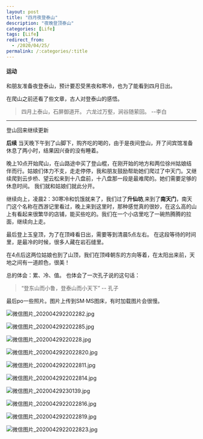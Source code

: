 ```yaml
---
layout: post
title: "四月夜登泰山"
description: "夜晚登顶泰山"
categories: [Life]
tags: [Life]
redirect_from:
  - /2020/04/25/
permalink: /:categories/:title
---
```

#### 运动
和朋友准备夜登泰山，预计要忍受黑夜和寒冷，也为了能看到四月日出。

在爬山之前还看了些文章，古人对登泰山的感悟。

>四月上泰山，石屏御道开。
>六龙过万壑，涧谷随萦回。   --李白

**** 

登山回来继续更新

**后续**
当天晚下午到了山脚下，购齐吃的喝的，由于是夜间登山，开了间宾馆准备休息了两小时，结果因兴奋的没有睡着。

晚上10点开始爬山，在山路途中买了登山棍，在刚开始的地方和两位徐州姑娘结伴而行。姑娘们体力不支，走走停停，我和朋友鼓励帮助她们爬过了中天门。又继续爬到云步桥、望云松来到十八盘前，十八盘那一段是最难爬的。她们需要足够的休息时间。 我们就和姑娘们就此分开。

继续向上，凌晨2：30寒冷和饥饿就来了，我们过了**升仙坊**,来到了**南天门**，南天门这个名称在西游记里看过，晚上来到这里时，那种感觉真的很妙，在这么高的山上有看起来很繁华的店铺，能买些吃的。我们在一个小店里吃了一碗热腾腾的拉面，继续向上走。

最后登上玉皇顶，为了在顶峰看日出，需要等到清晨5点左右。 在这段等待的时间里，是最冷的时候，很多人藏在岩石缝里。

在4点后这两位姑娘也到了山顶，我们在顶峰朝东的方向等着，在太阳出来前，天地之间有一道颜色，很美！

总的体会：累、冷、值。 也体会了一次孔子说的这句话：

> “登东山而小鲁，登泰山而小天下”  -- 孔子

最后po一些照片。图片上传到SM·MS图床，有时加载图片会很慢。

![微信图片_202004292202282.jpg](https://i.loli.net/2020/04/29/roqCOdUwf9v6KPj.jpg)

![微信图片_202004292202285.jpg](https://i.loli.net/2020/04/29/WU46NyeA72LnRKf.jpg)

![微信图片_20200429220228.jpg](https://i.loli.net/2020/04/29/pviHUfg9QP3lM4r.jpg)

![微信图片_2020042922022820.jpg](https://i.loli.net/2020/04/29/J3crfPGptZSngA9.jpg)

![微信图片_2020042922022811.jpg](https://i.loli.net/2020/04/29/zVvSmyOj2Jhi15p.jpg)

![微信图片_2020042922022814.jpg](https://i.loli.net/2020/04/29/n5tRIN7VhmCTJu1.jpg)

![微信图片_20200429230139.jpg](https://i.loli.net/2020/04/29/3CozReWkh8VqxfK.jpg)

![微信图片_2020042922022816.jpg](https://i.loli.net/2020/04/29/aSq4GCnYFtM89xf.jpg)

![微信图片_2020042922022819.jpg](https://i.loli.net/2020/04/29/V5foJxuwt9c2FHX.jpg)

![微信图片_2020042922022823.jpg](https://i.loli.net/2020/04/29/tc9MoIjOGkDZA1l.jpg)

